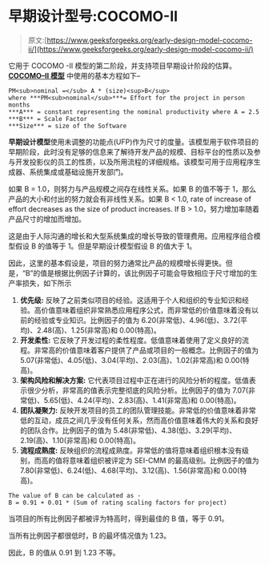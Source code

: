 # 早期设计型号:COCOMO-II

> 原文:[https://www.geeksforgeeks.org/early-design-model-cocomo-ii/](https://www.geeksforgeeks.org/early-design-model-cocomo-ii/)

它用于 COCOMO -II 模型的第二阶段，并支持项目早期设计阶段的估算。**[COCOMO–II 模型](https://www.geeksforgeeks.org/software-engineering-cocomo-ii-model/)** 中使用的基本方程如下–

```
PM<sub>nominal =</sub> A * (size)<sup>B</sup> 
where ***PM<sub>nominal</sub>***= Effort for the project in person months
***A*** = constant representing the nominal productivity where A = 2.5
***B*** = Scale Factor
***Size*** = size of the Software

```

**早期设计模型**使用未调整的功能点(UFP)作为尺寸的度量。该模型用于软件项目的早期阶段，此时没有足够的信息来了解待开发产品的规模、目标平台的性质以及参与开发投影仪的员工的性质，以及所用流程的详细规格。该模型可用于应用程序生成器、系统集成或基础设施开发部门。

如果 B = 1.0，则努力与产品规模之间存在线性关系。如果 B 的值不等于 1，那么产品的大小和付出的努力就会有非线性关系。如果 B < 1.0, rate of increase of effort decreases as the size of product increases. If B > 1.0，努力增加率随着产品尺寸的增加而增加。

这是由于人际沟通的增长和大型系统集成的增长导致的管理费用。应用程序组合模型假设 B 的值等于 1。但是早期设计模型假设 B 的值大于 1。

因此，这里的基本假设是，项目的努力通常比产品的规模增长得更快。但是，“B”的值是根据比例因子计算的，该比例因子可能会导致相应于尺寸增加的生产率损失，如下所示

1.  **优先级:**
    反映了之前类似项目的经验。这适用于个人和组织的专业知识和经验。高价值意味着组织非常熟悉应用程序公式，而非常低的价值意味着没有以前的经验或专业知识。比例因子的值为 6.20(非常低)、4.96(低)、3.72(平均)、2.48(高)、1.25(非常高)和 0.00(特高)。
2.  **开发柔性:**
    它反映了开发过程的柔性程度。低值意味着使用了定义良好的流程。非常高的价值意味着客户提供了产品或项目的一般概念。比例因子的值为 5.07(非常低)、4.05(低)、3.04(平均)、2.03(高)、1.02(非常高)和 0.00(特高)。
3.  **架构风险和解决方案:**
    它代表项目过程中正在进行的风险分析的程度。低值表示很少分析，非常高的值表示完整彻底的风险分析。比例因子的值为 7.07(非常低)、5.65(低)、4.24(平均)、2.83(高)、1.41(非常高)和 0.00(特高)。
4.  **团队凝聚力:**
    反映开发项目的员工的团队管理技能。非常低的价值意味着非常低的互动，成员之间几乎没有任何关系，然而高价值意味着伟大的关系和良好的团队合作。比例因子的值为 5.48(非常低)、4.38(低)、3.29(平均)、2.19(高)、1.10(非常高)和 0.00(特高)。
5.  **流程成熟度:**
    反映组织的流程成熟度。非常低的值将意味着组织根本没有级别，而高的值将意味着组织被评定为 SEI-CMM 的最高级别。比例因子的值为 7.80(非常低)、6.24(低)、4.68(平均)、3.12(高)、1.56(非常高)和 0.00(特高)。

```
The value of B can be calculated as -
B = 0.91 + 0.01 * (Sum of rating scaling factors for project)

```

当项目的所有比例因子都被评为特高时，得到最佳的 B 值，等于 0.91。

当所有比例因子都很低时，B 的最坏情况值为 1.23。

因此，B 的值从 0.91 到 1.23 不等。